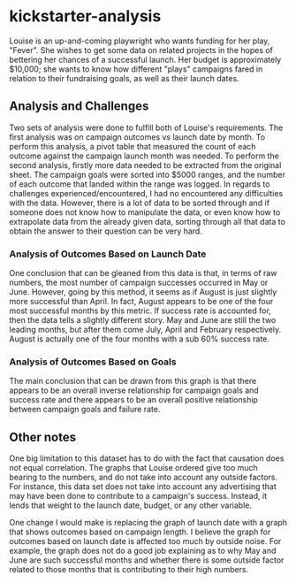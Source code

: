 # kickstarter-analysis

Louise is an up-and-coming playwright who wants funding for her play, "Fever". She wishes to get some data on related projects in the hopes of bettering her chances of a successful launch. Her budget is approximately $10,000; she wants to know how different "plays" campaigns fared in relation to their fundraising goals, as well as their launch dates. 

## Analysis and Challenges
Two sets of analysis were done to fulfill both of Louise's requirements. The first analysis was on campaign outcomes vs launch date by month. To perform this analysis, a pivot table that measured the count of each outcome against the campaign launch month was needed. To perform the second analysis, firstly more data needed to be extracted from the original sheet. The campaign goals were sorted into $5000 ranges, and the number of each outcome that landed within the range was logged. In regards to challenges experienced/encountered, I had no encountered any difficulties with the data. However, there is a lot of data to be sorted through and if someone does not know how to manipulate the data, or even know how to extrapolate data from the already given data, sorting through all that data to obtain the answer to their question can be very hard.  

### Analysis of Outcomes Based on Launch Date
One conclusion that can be gleaned from this data is that, in terms of raw numbers, the most number of campaign successes occurred in May or June. However, going by this method, it seems as if August is just slightly more successful than April. In fact, August appears to be one of the four most successful months by this metric. If success rate is accounted for, then the data tells a slightly different story. May and June are still the two leading months, but after them come July, April and February respectively. August is actually one of the four months with a sub 60% success rate.   

### Analysis of Outcomes Based on Goals
The main conclusion that can be drawn from this graph is that there appears to be an overall inverse relationship for campaign goals and success rate and there appears to be an overall positive relationship between campaign goals and failure rate. 

## Other notes
One big limitation to this dataset has to do with the fact that causation does not equal correlation. The graphs that Louise ordered give too much bearing to the numbers, and do not take into account any outside factors. For instance, this data set does not take into account any advertising that may have been done to contribute to a campaign's success. Instead, it lends that weight to the launch date, budget, or any other variable.  

One change I would make is replacing the graph of launch date with a graph that shows outcomes based on campaign length. I believe the graph for outcomes based on launch date is affected too much by outside noise. For example, the graph does not do a good job explaining as to why May and June are such successful months and whether there is some outside factor related to those months that is contributing to their high numbers.  


